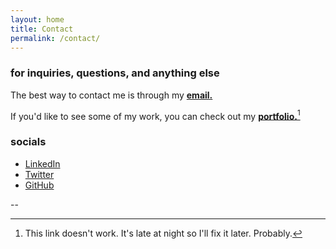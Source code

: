 ```yaml
---
layout: home
title: Contact
permalink: /contact/
---
```


### for inquiries, questions, and anything else

The best way to contact me is through my [**email.**](mailto:johnrcd.ar@gmail.com)

If you'd like to see some of my work, you can check out my [**portfolio.**](https://johnrcd.github.io/rovi_portfolio/)[^1]

### socials

- [LinkedIn](https://www.linkedin.com/in/rovi-decena/)
- [Twitter](https://twitter.com/john_rcd)
- [GitHub](https://github.com/johnrcd)

--

[^1]: This link doesn't work. It's late at night so I'll fix it later. Probably.